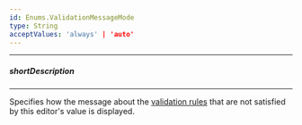 ```yaml
---
id: Enums.ValidationMessageMode
type: String
acceptValues: 'always' | 'auto'
---
```

---
##### shortDescription
<!-- Description goes here -->

---
<!-- Description goes here -->
Specifies how the message about the [validation rules](/api-reference/10%20UI%20Components/dxValidator/8%20Validation%20Rules '/Documentation/ApiReference/UI_Components/dxValidator/Validation_Rules/') that are not satisfied by this editor's value is displayed.